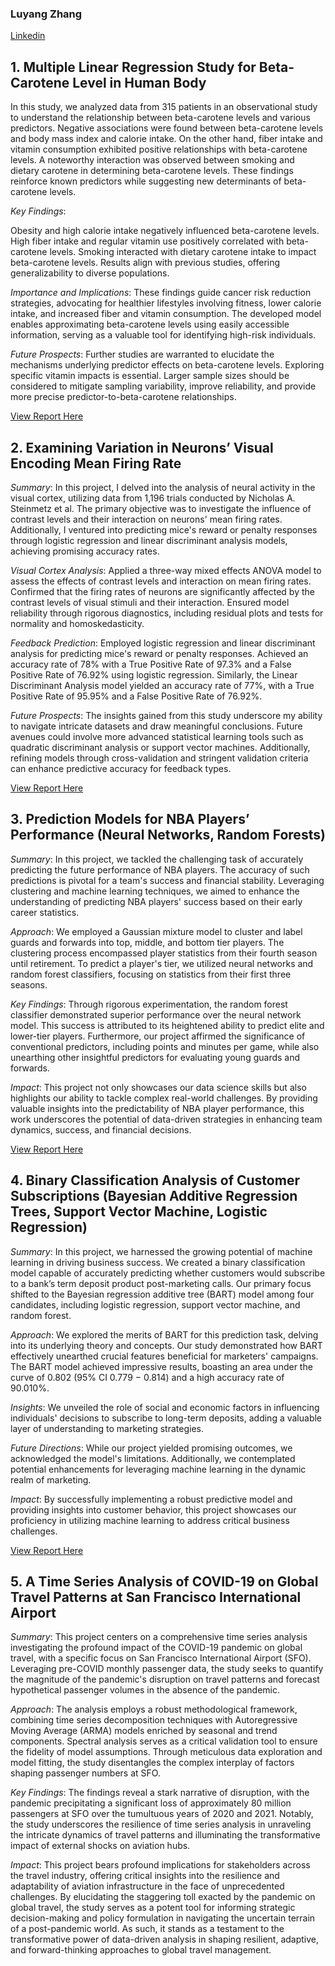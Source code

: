 ### Luyang Zhang
[Linkedin](linkedin.com/in/luyzh) 
## 1. Multiple Linear Regression Study for Beta-Carotene Level in Human Body 

In this study, we analyzed data from 315 patients in an observational study to understand the relationship between beta-carotene levels and various predictors. Negative associations were found between beta-carotene levels and body mass index and calorie intake. On the other hand, fiber intake and vitamin consumption exhibited positive relationships with beta-carotene levels. A noteworthy interaction was observed between smoking and dietary carotene in determining beta-carotene levels. These findings reinforce known predictors while suggesting new determinants of beta-carotene levels.

_Key Findings_:

Obesity and high calorie intake negatively influenced beta-carotene levels.
High fiber intake and regular vitamin use positively correlated with beta-carotene levels.
Smoking interacted with dietary carotene intake to impact beta-carotene levels.
Results align with previous studies, offering generalizability to diverse populations.

_Importance and Implications_:
These findings guide cancer risk reduction strategies, advocating for healthier lifestyles involving fitness, lower calorie intake, and increased fiber and vitamin consumption. The developed model enables approximating beta-carotene levels using easily accessible information, serving as a valuable tool for identifying high-risk individuals.

_Future Prospects_:
Further studies are warranted to elucidate the mechanisms underlying predictor effects on beta-carotene levels. Exploring specific vitamin impacts is essential. Larger sample sizes should be considered to mitigate sampling variability, improve reliability, and provide more precise predictor-to-beta-carotene relationships.

[View Report Here](https://github.com/luyang-zhang/Data-Science-Portfolio/blob/6786f7f8470c3a1a294646ae3020b0c2561f1ce1/1.%20Multiple%20Linear%20Regression.pdf)

## 2. Examining Variation in Neurons’ Visual Encoding Mean Firing Rate 

_Summary_:
In this project, I delved into the analysis of neural activity in the visual cortex, utilizing data from 1,196 trials conducted by Nicholas A. Steinmetz et al. The primary objective was to investigate the influence of contrast levels and their interaction on neurons' mean firing rates. Additionally, I ventured into predicting mice's reward or penalty responses through logistic regression and linear discriminant analysis models, achieving promising accuracy rates.

_Visual Cortex Analysis_:
Applied a three-way mixed effects ANOVA model to assess the effects of contrast levels and interaction on mean firing rates.
Confirmed that the firing rates of neurons are significantly affected by the contrast levels of visual stimuli and their interaction.
Ensured model reliability through rigorous diagnostics, including residual plots and tests for normality and homoskedasticity.

_Feedback Prediction_:
Employed logistic regression and linear discriminant analysis for predicting mice's reward or penalty responses.
Achieved an accuracy rate of 78% with a True Positive Rate of 97.3% and a False Positive Rate of 76.92% using logistic regression.
Similarly, the Linear Discriminant Analysis model yielded an accuracy rate of 77%, with a True Positive Rate of 95.95% and a False Positive Rate of 76.92%.

_Future Prospects_:
The insights gained from this study underscore my ability to navigate intricate datasets and draw meaningful conclusions. Future avenues could involve more advanced statistical learning tools such as quadratic discriminant analysis or support vector machines. Additionally, refining models through cross-validation and stringent validation criteria can enhance predictive accuracy for feedback types.

[View Report Here](https://github.com/luyang-zhang/Data-Science-Portfolio/blob/4b9d7cf88c919c6bffeb84d0606659278b3b23f9/Examining%20Variation%20in%20Neurons%E2%80%99%20Visual%20Encoding%20Mean%20Firing%20Rate.pdf)


## 3. Prediction Models for NBA Players’ Performance (Neural Networks, Random Forests)

_Summary_:
In this project, we tackled the challenging task of accurately predicting the future performance of NBA players. The accuracy of such predictions is pivotal for a team's success and financial stability. Leveraging clustering and machine learning techniques, we aimed to enhance the understanding of predicting NBA players' success based on their early career statistics.

_Approach_:
We employed a Gaussian mixture model to cluster and label guards and forwards into top, middle, and bottom tier players. The clustering process encompassed player statistics from their fourth season until retirement. To predict a player's tier, we utilized neural networks and random forest classifiers, focusing on statistics from their first three seasons.

_Key Findings_:
Through rigorous experimentation, the random forest classifier demonstrated superior performance over the neural network model. This success is attributed to its heightened ability to predict elite and lower-tier players. Furthermore, our project affirmed the significance of conventional predictors, including points and minutes per game, while also unearthing other insightful predictors for evaluating young guards and forwards.

_Impact_:
This project not only showcases our data science skills but also highlights our ability to tackle complex real-world challenges. By providing valuable insights into the predictability of NBA player performance, this work underscores the potential of data-driven strategies in enhancing team dynamics, success, and financial decisions.

[View Report Here](https://github.com/luyang-zhang/Data-Science-Portfolio/blob/ba952775c700f2812b2ac5c8a03be0bb2fcf1edd/STA%20221%20Final%20Project%20Report.pdf)


## 4. Binary Classification Analysis of Customer Subscriptions (Bayesian Additive Regression Trees, Support Vector Machine, Logistic Regression)

_Summary_:
In this project, we harnessed the growing potential of machine learning in driving business success. We created a binary classification model capable of accurately predicting whether customers would subscribe to a bank’s term deposit product post-marketing calls. Our primary focus shifted to the Bayesian regression additive tree (BART) model among four candidates, including logistic regression, support vector machine, and random forest.

_Approach_:
We explored the merits of BART for this prediction task, delving into its underlying theory and concepts. Our study demonstrated how BART effectively unearthed crucial features beneficial for marketers' campaigns. The BART model achieved impressive results, boasting an area under the curve of 0.802 (95% CI 0.779 − 0.814) and a high accuracy rate of 90.010%.

_Insights_:
We unveiled the role of social and economic factors in influencing individuals' decisions to subscribe to long-term deposits, adding a valuable layer of understanding to marketing strategies.

_Future Directions_:
While our project yielded promising outcomes, we acknowledged the model's limitations. Additionally, we contemplated potential enhancements for leveraging machine learning in the dynamic realm of marketing.

_Impact_:
By successfully implementing a robust predictive model and providing insights into customer behavior, this project showcases our proficiency in utilizing machine learning to address critical business challenges.

[View Report Here](https://github.com/luyang-zhang/Data-Science-Portfolio/blob/bc63fb3b6345d1be691401dd897a8eec53295e8e/Group_5_STA_208_Project.pdf)


## 5. A Time Series Analysis of COVID-19 on Global Travel Patterns at San Francisco International Airport
_Summary_:
This project centers on a comprehensive time series analysis investigating the profound impact of the COVID-19 pandemic on global travel, with a specific focus on San Francisco International Airport (SFO). Leveraging pre-COVID monthly passenger data, the study seeks to quantify the magnitude of the pandemic's disruption on travel patterns and forecast hypothetical passenger volumes in the absence of the pandemic.

_Approach_:
The analysis employs a robust methodological framework, combining time series decomposition techniques with Autoregressive Moving Average (ARMA) models enriched by seasonal and trend components. Spectral analysis serves as a critical validation tool to ensure the fidelity of model assumptions. Through meticulous data exploration and model fitting, the study disentangles the complex interplay of factors shaping passenger numbers at SFO.

_Key Findings_:
The findings reveal a stark narrative of disruption, with the pandemic precipitating a significant loss of approximately 80 million passengers at SFO over the tumultuous years of 2020 and 2021. Notably, the study underscores the resilience of time series analysis in unraveling the intricate dynamics of travel patterns and illuminating the transformative impact of external shocks on aviation hubs.

_Impact_:
This project bears profound implications for stakeholders across the travel industry, offering critical insights into the resilience and adaptability of aviation infrastructure in the face of unprecedented challenges. By elucidating the staggering toll exacted by the pandemic on global travel, the study serves as a potent tool for informing strategic decision-making and policy formulation in navigating the uncertain terrain of a post-pandemic world. As such, it stands as a testament to the transformative power of data-driven analysis in shaping resilient, adaptive, and forward-thinking approaches to global travel management.
